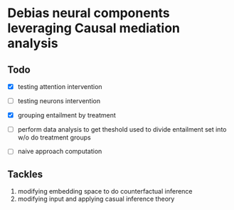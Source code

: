 # Debias neural components leveraging Causal mediation analysis


## Todo
- [x] testing attention intervention
- [ ] testing neurons intervention
- [x] grouping entailment by treatment
- [ ] perform data analysis to get theshold used to divide entailment set into w/o do treatment groups
- [ ] naive approach computation


## Tackles
1. modifying embedding space to do counterfactual inference
2. modifying input and applying casual inference theory 



     



